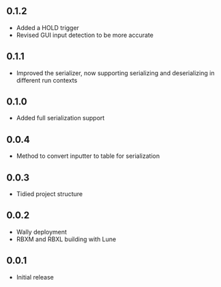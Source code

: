 ## 0.1.2

- Added a HOLD trigger
- Revised GUI input detection to be more accurate

## 0.1.1

- Improved the serializer, now supporting serializing and deserializing in different run contexts

## 0.1.0

- Added full serialization support

## 0.0.4

- Method to convert inputter to table for serialization

## 0.0.3

- Tidied project structure

## 0.0.2

- Wally deployment
- RBXM and RBXL building with Lune

## 0.0.1

- Initial release